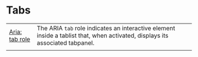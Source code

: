 # Tabs

|  |  |
| :--- | :--- |
| [Aria: tab role](https://developer.mozilla.org/en-US/docs/Web/Accessibility/ARIA/Roles/Tab_Role) | The ARIA `tab` role indicates an interactive element inside a tablist that, when activated, displays its associated tabpanel. |
|  |  |

